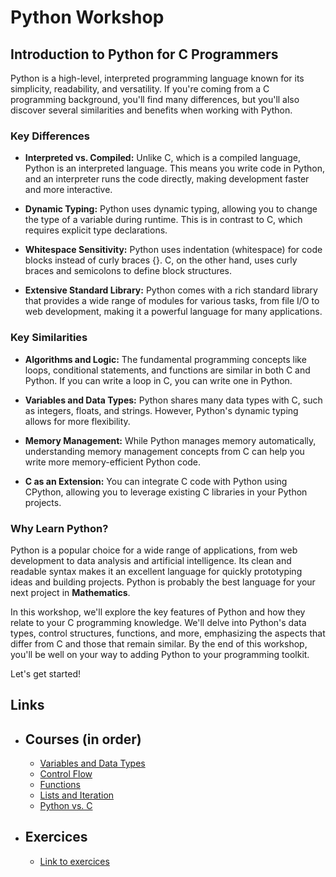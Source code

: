# Python Workshop

## Introduction to Python for C Programmers

Python is a high-level, interpreted programming language known for its simplicity, readability, and versatility. If you're coming from a C programming background, you'll find many differences, but you'll also discover several similarities and benefits when working with Python.

### Key Differences

- **Interpreted vs. Compiled:** Unlike C, which is a compiled language, Python is an interpreted language. This means you write code in Python, and an interpreter runs the code directly, making development faster and more interactive.

- **Dynamic Typing:** Python uses dynamic typing, allowing you to change the type of a variable during runtime. This is in contrast to C, which requires explicit type declarations.

- **Whitespace Sensitivity:** Python uses indentation (whitespace) for code blocks instead of curly braces {}. C, on the other hand, uses curly braces and semicolons to define block structures.

- **Extensive Standard Library:** Python comes with a rich standard library that provides a wide range of modules for various tasks, from file I/O to web development, making it a powerful language for many applications.

### Key Similarities

- **Algorithms and Logic:** The fundamental programming concepts like loops, conditional statements, and functions are similar in both C and Python. If you can write a loop in C, you can write one in Python.

- **Variables and Data Types:** Python shares many data types with C, such as integers, floats, and strings. However, Python's dynamic typing allows for more flexibility.

- **Memory Management:** While Python manages memory automatically, understanding memory management concepts from C can help you write more memory-efficient Python code.

- **C as an Extension:** You can integrate C code with Python using CPython, allowing you to leverage existing C libraries in your Python projects.

### Why Learn Python?

Python is a popular choice for a wide range of applications, from web development to data analysis and artificial intelligence. Its clean and readable syntax makes it an excellent language for quickly prototyping ideas and building projects. Python is probably the best language for your next project in **Mathematics**.

In this workshop, we'll explore the key features of Python and how they relate to your C programming knowledge. We'll delve into Python's data types, control structures, functions, and more, emphasizing the aspects that differ from C and those that remain similar. By the end of this workshop, you'll be well on your way to adding Python to your programming toolkit.

Let's get started!


## Links

- ## Courses (in order)

  - [Variables and Data Types](courses/variables.md)
  - [Control Flow](courses/control-flow.md)
  - [Functions](courses/functions.md)
  - [Lists and Iteration](courses/lists-and-iteration.md)
  - [Python vs. C](courses/python-vs-c.md)

- ## Exercices
  - [Link to exercices](exercices/readme.md)
